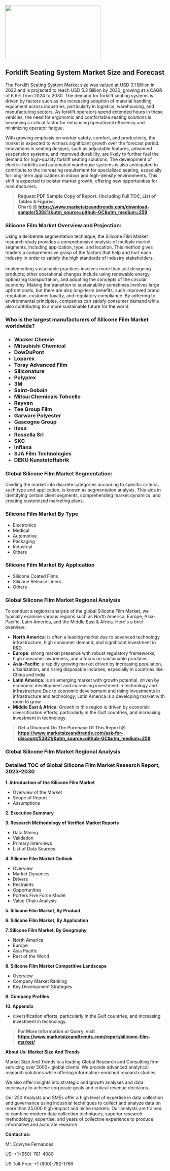 <p><img class="alignnone size-medium wp-image-20088" src="https://ffe5etoiles.com/wp-content/uploads/2024/12/MST1-300x171.png" alt="" width="300" height="171" /></p><h2>Forklift Seating System Market Size and Forecast</h2><p>The Forklift Seating System Market size was valued at USD 3.1 Billion in 2022 and is projected to reach USD 5.2 Billion by 2030, growing at a CAGR of 6.6% from 2024 to 2030. The demand for forklift seating systems is driven by factors such as the increasing adoption of material handling equipment across industries, particularly in logistics, warehousing, and manufacturing sectors. As forklift operators spend extended hours in these vehicles, the need for ergonomic and comfortable seating solutions is becoming a critical factor for enhancing operational efficiency and minimizing operator fatigue.</p><p>With growing emphasis on worker safety, comfort, and productivity, the market is expected to witness significant growth over the forecast period. Innovations in seating designs, such as adjustable features, advanced suspension systems, and improved durability, are likely to further fuel the demand for high-quality forklift seating solutions. The development of electric forklifts and automated warehouse systems is also anticipated to contribute to the increasing requirement for specialized seating, especially for long-term applications in indoor and high-density environments. This shift is expected to bolster market growth, offering new opportunities for manufacturers.</p></p><blockquote id="" class=""><strong>Request PDF Sample Copy of Report: (Including Full TOC, List of Tables &amp; Figures, Chart)&nbsp;@&nbsp;<strong><a href="https://www.marketsizeandtrends.com/download-sample/53821/&utm_source=github-GC&utm_medium=258" target="_blank">https://www.marketsizeandtrends.com/download-sample/53821/&utm_source=github-GC&utm_medium=258</a></strong></strong></blockquote><h3 id="" class="">Silicone Film Market&nbsp;Overview and Projection:</h3><p id="" class="">Using a deliberate segmentation technique, the Silicone Film Market research study provides a comprehensive analysis of multiple market segments, including application, type, and location. This method gives readers a comprehensive grasp of the factors that help and hurt each industry in order to satisfy the high standards of industry stakeholders. <br /> <br />Implementing sustainable practices involves more than just designing products; other operational changes include using renewable energy, optimizing transportation, and adopting the concepts of the circular economy. Making the transition to sustainability sometimes involves large upfront costs, but there are also long-term benefits, such improved brand reputation, customer loyalty, and regulatory compliance. By adhering to environmental principles, companies can satisfy consumer demand while also contributing to a more sustainable future for the world.</p><h3 id="" class="">Who is the largest manufacturers of&nbsp;Silicone Film Market worldwide?</h3><h3 class=""><p><ul><li>Wacker Chemie </li><li> Mitsubishi Chemical </li><li> DowDuPont </li><li> Loparex </li><li> Toray Advanced Film </li><li> Siliconature </li><li> Polyplex </li><li> 3M </li><li> Saint-Gobain </li><li> Mitsui Chemicals Tohcello </li><li> Rayven </li><li> Tee Group Film </li><li> Garware Polyester </li><li> Gascogne Group </li><li> Itasa </li><li> Rossella Srl </li><li> SKC </li><li> Infiana </li><li> SJA Film Technologies </li><li> DEKU Kunststoffabrik</li></ul></p></h3><h3 id="" class="">Global&nbsp;Silicone Film Market Segmentation:</h3><p id="" class="">Dividing the market into discrete categories according to specific criteria, such type and application, is known as segmentation analysis. This aids in identifying certain client segments, comprehending market dynamics, and creating customized marketing plans.</p><h3 id="" class="">Silicone Film Market&nbsp;By Type</h3><p><p><ul><li>Electronics </li><li> Medical </li><li> Automotive </li><li> Packaging </li><li> Industrial </li><li> Others</p></li></ul></p></p><h3 id="" class="">Silicone Film Market&nbsp;By Application</h3><p class=""><p><ul><li>Silicone Coated Films </li><li> Silicone Release Liners </li><li> Others</li></ul></p></p><h3 id="" class="">Global Silicone Film Market Regional Analysis</h3><p id="" class="">To conduct a regional analysis of the global Silicone Film Market, we typically examine various regions such as North America, Europe, Asia-Pacific, Latin America, and the Middle East &amp; Africa. Here's a brief overview:</p><ul><li><strong>North America</strong>: is often a leading market due to advanced technology infrastructure, high consumer demand, and significant investment in R&amp;D.</li><li><strong>Europe</strong>: strong market presence with robust regulatory frameworks, high consumer awareness, and a focus on sustainable practices.</li><li><strong>Asia-Pacific</strong>: a rapidly growing market driven by increasing population, urbanization, and rising disposable incomes, especially in countries like China and India.</li><li><strong>Latin America</strong>: is an emerging market with growth potential, driven by economic development and increasing investment in technology and infrastructure.Due to economic development and rising investments in infrastructure and technology, Latin America is a developing market with room to grow.</li><li><strong>Middle East &amp; Africa</strong>: Growth in this region is driven by economic diversification efforts, particularly in the Gulf countries, and increasing investment in technology.</li></ul><blockquote id="" class=""><strong>Get a Discount On The Purchase Of This Report @ <strong><a href="https://www.marketsizeandtrends.com/ask-for-discount/53821/&utm_source=github-GC&utm_medium=258" target="_blank">https://www.marketsizeandtrends.com/ask-for-discount/53821/&utm_source=github-GC&utm_medium=258</a></strong></strong></blockquote><h3 id="" class="">Global Silicone Film Market Regional Analysis</h3><h3 id="" class="">Detailed TOC of Global Silicone Film Market Research Report, 2023-2030</h3><p id="" class=""><strong>1. Introduction of the Silicone Film Market</strong></p><ul><li>Overview of the Market</li><li>Scope of Report</li><li>Assumptions</li></ul><p id="" class=""><strong>2. Executive Summary</strong></p><p id="" class=""><strong>3. Research Methodology of Verified Market Reports</strong></p><ul><li>Data Mining</li><li>Validation</li><li>Primary Interviews</li><li>List of Data Sources</li></ul><p id="" class=""><strong>4. Silicone Film Market Outlook</strong></p><ul><li>Overview</li><li>Market Dynamics</li><li>Drivers</li><li>Restraints</li><li>Opportunities</li><li>Porters Five Force Model</li><li>Value Chain Analysis</li></ul><p id="" class=""><strong>5. Silicone Film Market, By Product</strong></p><p id="" class=""><strong>6. Silicone Film Market, By Application</strong></p><p id="" class=""><strong>7. Silicone Film Market, By Geography</strong></p><ul><li>North America</li><li>Europe</li><li>Asia Pacific</li><li>Rest of the World</li></ul><p id="" class=""><strong>8. Silicone Film Market Competitive Landscape</strong></p><ul><li>Overview</li><li>Company Market Ranking</li><li>Key Development Strategies</li></ul><p id="" class=""><strong>9. Company Profiles</strong></p><p id="" class=""><strong>10. Appendix</strong></p><ul><li>diversification efforts, particularly in the Gulf countries, and increasing investment in technology.</li></ul><blockquote id="" class=""><strong>For More Information or Query, visit <strong><strong><a href="https://www.marketsizeandtrends.com/report/silicone-film-market/" target="_blank">https://www.marketsizeandtrends.com/report/silicone-film-market/</a></strong></strong></strong></blockquote><p id="" class=""><strong>About Us: Market Size And Trends</strong></p><p id="" class="">Market Size And Trends is a leading Global Research and Consulting firm servicing over 5000+ global clients. We provide advanced analytical research solutions while offering information-enriched research studies.</p><p id="" class="">We also offer insights into strategic and growth analyses and data necessary to achieve corporate goals and critical revenue decisions.</p><p id="" class="">Our 250 Analysts and SMEs offer a high level of expertise in data collection and governance using industrial techniques to collect and analyze data on more than 25,000 high-impact and niche markets. Our analysts are trained to combine modern data collection techniques, superior research methodology, expertise, and years of collective experience to produce informative and accurate research.</p><p id="" class=""><strong>Contact us:</strong></p><p id="" class="">Mr. Edwyne Fernandes</p><p id="" class="">US: +1 (650)-781-4080</p><p id="" class="">US Toll-Free: +1 (800)-782-1768</p>

